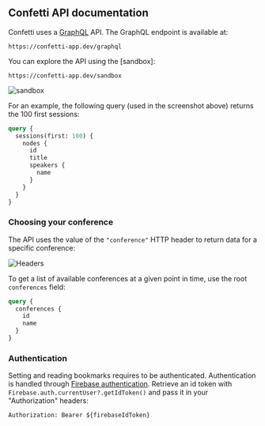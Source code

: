 ## Confetti API documentation

Confetti uses a [GraphQL](https://en.wikipedia.org/wiki/GraphQL) API. The GraphQL endpoint is available at:

```
https://confetti-app.dev/graphql
```

You can explore the API using the [sandbox]:

```
https://confetti-app.dev/sandbox
```

![sandbox](https://user-images.githubusercontent.com/3974977/229364452-21c8e97e-fed1-47b0-8a41-d679884e579d.png)

For an example, the following query (used in the screenshot above) returns the 100 first sessions:

```graphql
query {
  sessions(first: 100) {
    nodes {
      id
      title
      speakers {
        name
      }
    }
  }
}
```


### Choosing your conference

The API uses the value of the `"conference"` HTTP header to return data for a specific conference:

![Headers](https://user-images.githubusercontent.com/3974977/229364454-40695db2-d25e-41aa-bdda-49bcd8e50f63.png)

To get a list of available conferences at a given point in time, use the root `conferences` field:

```graphql
query {
  conferences {
    id
    name
  }
}
```

### Authentication

Setting and reading bookmarks requires to be authenticated. Authentication is handled through [Firebase authentication](https://firebase.google.com/docs/auth). Retrieve an id token with `Firebase.auth.currentUser?.getIdToken()` and pass it in your "Authorization" headers:

```
Authorization: Bearer ${firebaseIdToken}
```


